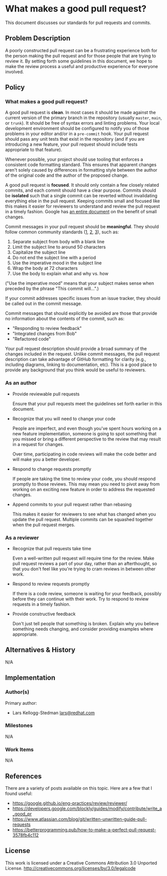 # What makes a good pull request?

This document discusses our standards for pull requests and commits.

## Problem Description

A poorly constructed pull request can be a frustrating experience both
for the person making the pull request and for those people that are
trying to review it. By setting forth some guidelines in this
document, we hope to make the review process a useful and productive
experience for everyone involved.

## Policy

### What makes a good pull request?

A good pull request is **clean**. In most cases it should be made
against the current version of the primary branch in the repository
(usually `master`, `main`, or `trunk`). It should be free of syntax
errors and linting problems. Your local development environment should
be configured to notify you of those problems in your editor and/or in
a `pre-commit` hook. Your pull request should pass any unit tests that
exist in the repository (and if you are introducing a new feature,
your pull request should include tests appropriate to that feature).

Whenever possible, your project should use tooling that enforces a
consistent code formatting standard. This ensures that apparent
changes aren't solely caused by differences in formatting style
between the author of the original code and the author of the proposed
change.

A good pull request is **focused**. It should only contain a few
closely related commits, and each commit should have a clear purpose.
Commits should be **isolated** such that a single commit can be
reverted without invalidating everything else in the pull request.
Keeping commits small and focused like this makes it easier for
reviewers to understand and review the pull request in a timely
fashion. Google has [an entire document][small-cls] on the benefit of
small changes.

[small-cls]: https://google.github.io/eng-practices/review/developer/small-cls.html

Commit messages in your pull request should be **meaningful**.  They
should follow common community standards ([1][], [2][], [3][]),
such as:

[1]: https://www.theserverside.com/video/Follow-these-git-commit-message-guidelines
[2]: https://reflectoring.io/meaningful-commit-messages/
[3]: https://cbea.ms/git-commit/

1. Separate subject from body with a blank line
1. Limit the subject line to around 50 characters
1. Capitalize the subject line
1. Do not end the subject line with a period
1. Use the imperative mood in the subject line
1. Wrap the body at 72 characters
1. Use the body to explain what and why vs. how

("Use the imperative mood" means that your subject makes sense when
preceded by the phrase "This commit will…".)

If your commit addresses specific issues from an issue tracker, they
should be called out in the commit message.

Commit messages that should explicitly be avoided are those that
provide no information about the contents of the commit, such as:

- "Responding to review feedback"
- "Integrated changes from Bob"
- "Refactored code"

Your pull request description should provide a broad summary of the
changes included in the request. Unlike commit messages, the pull
request description can take advantage of GitHub formatting for
clarity (e.g., including diagrams, linking to documentation, etc).
This is a good place to provide any background that you think would be
useful to reviewers.

### As an author

- Provide reviewable pull requests

  Ensure that your pull requests meet the guidelines set forth earlier
  in this document.

- Recognize that you will need to change your code

  People are imperfect, and even though you've spent hours working on
  a new feature implementation, someone is going to spot something
  that you missed or bring a different perspective to the review that
  may result in a request for changes.

  Over time, participating in code reviews will make the code better
  and will make you a better developer.

- Respond to change requests promptly

  If people are taking the time to review your code, you should
  respond promptly to those reviews. This may mean you need to pivot
  away from working on an exciting new feature in order to address the
  requested changes.

- Append commits to your pull request rather than rebasing

  This makes it easier for reviewers to see what has changed when you
  update the pull request. Multiple commits can be squashed together
  when the pull request merges.

### As a reviewer

- Recognize that pull requests take time

  Even a well-written pull request will require time for the review.
  Make pull request reviews a part of your day, rather than an
  afterthought, so that you don't feel like you're trying to cram
  reviews in between other work.

- Respond to review requests promptly

  If there is a code review, someone is waiting for your feedback,
  possibly before they can continue with their work. Try to respond to
  review requests in a timely fashion.

- Provide constructive feedback

  Don't just tell people that something is broken. Explain why you
  believe something needs changing, and consider providing examples
  where appropriate.

## Alternatives & History

N/A

## Implementation

### Author(s)

Primary author:
  - Lars Kellogg-Stedman <lars@redhat.com>

### Milestones

N/A

### Work Items

N/A

## References

There are a variety of posts available on this topic. Here are a few
that I found useful:

- https://google.github.io/eng-practices/review/reviewer/
- https://developers.google.com/blockly/guides/modify/contribute/write_a_good_pr
- https://www.atlassian.com/blog/git/written-unwritten-guide-pull-requests
- https://betterprogramming.pub/how-to-make-a-perfect-pull-request-3578fb4c112

## License

This work is licensed under a Creative Commons Attribution 3.0
Unported License.
<http://creativecommons.org/licenses/by/3.0/legalcode>
